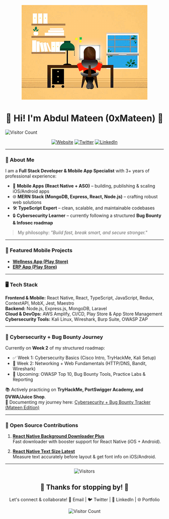 <p align="center">
  <img src="https://github.com/abdulmateentechbits/gif/blob/master/JXA0.gif" alt="Animated README">
</p>

<h1 align="center">👋 Hi! I'm Abdul Mateen (0xMateen) 👋</h1>
<img src="https://komarev.com/ghpvc/?username=abdulmateentechbits&label=DAILY+PROFILE+VIEWS" alt="Visitor Count">
<p align="center">
  <a href="https://techibits.com/abdul-mateen/"><img src="https://img.shields.io/badge/Portfolio-blue" alt="Website"></a>
  <a href="https://twitter.com/mateenchitrali"><img src="https://img.shields.io/badge/Twitter-blue" alt="Twitter"></a>
  <a href="https://www.linkedin.com/in/abdulmateenchitrali/"><img src="https://img.shields.io/badge/LinkedIn-blue" alt="LinkedIn"></a>
</p>

---

### 🚀 About Me  
I am a **Full Stack Developer & Mobile App Specialist** with 3+ years of professional experience:  

- 📱 **Mobile Apps (React Native + ASO)** – building, publishing & scaling iOS/Android apps  
- 🌐 **MERN Stack (MongoDB, Express, React, Node.js)** – crafting robust web solutions  
- 🛠 **TypeScript Expert** – clean, scalable, and maintainable codebases  
- 🔒 **Cybersecurity Learner** – currently following a structured **Bug Bounty & Infosec roadmap**  

> My philosophy: *"Build fast, break smart, and secure stronger."*  

---

### 📱 Featured Mobile Projects
- **[Wellness App (Play Store)](https://play.google.com/store/apps/details?id=com.ls.wellnessapp&hl=en&gl=US)**  
- **[ERP App (Play Store)](https://play.google.com/store/apps/details?id=com.myreserp.paragon.fm.app)**  

---

### 🖥 Tech Stack
**Frontend & Mobile:** React Native, React, TypeScript, JavaScript, Redux, ContextAPI, MobX, Jest, Maestro  
**Backend:** Node.js, Express.js, MongoDB, Laravel  
**Cloud & DevOps:** AWS Amplify, CI/CD, Play Store & App Store Management  
**Cybersecurity Tools:** Kali Linux, Wireshark, Burp Suite, OWASP ZAP  

---

### 🔐 Cybersecurity + Bug Bounty Journey  
Currently on **Week 2** of my structured roadmap:  

- ✅ Week 1: Cybersecurity Basics (Cisco Intro, TryHackMe, Kali Setup)  
- 🔄 Week 2: Networking + Web Fundamentals (HTTP/DNS, Bandit, Wireshark)  
- 🎯 Upcoming: OWASP Top 10, Bug Bounty Tools, Practice Labs & Reporting  

📚 Actively practicing on **TryHackMe, PortSwigger Academy, and DVWA/Juice Shop**.  
📌 Documenting my journey here: [Cybersecurity + Bug Bounty Tracker (Mateen Edition)](https://github.com/abdulmateentechbits/cybersecurity-bugbounty-roadmap)  

---

### 🤝 Open Source Contributions
1. **[React Native Background Downloader Plus](https://www.npmjs.com/package/react-native-background-downloader-plus)**  
   Fast downloader with booster support for React Native (iOS + Android).  

2. **[React Native Text Size Latest](https://www.npmjs.com/package/react-native-text-size-latest)**  
   Measure text accurately before layout & get font info on iOS/Android.  

---

<p align="center">
  <img src="https://github.com/abdulmateentechbits/gif/blob/master/boy.gif" alt="Visitors">
</p>

<h2 align="center">👀 Thanks for stopping by! 👀</h2>

<p align="center">
  Let's connect & collaborate!  
  📧 Email | 🐦 Twitter | 💼 LinkedIn | 🌐 Portfolio  
</p>

<p align="center">
<img src="https://profile-counter.glitch.me/abdulmateentechbits/count.svg" alt="Visitor Count">
</p>
